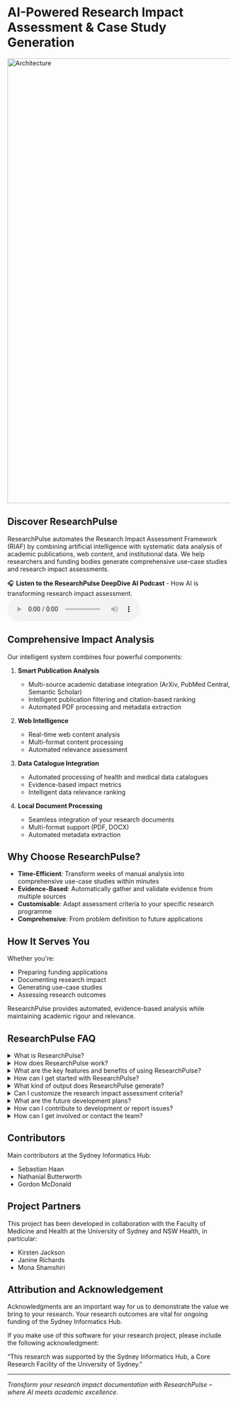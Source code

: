 # AI-Powered Research Impact Assessment & Case Study Generation

<img width="1003" alt="Architecture" src="https://media.github.sydney.edu.au/user/291/files/a12249da-0c72-4f9d-a8a5-1e9677a6de18">

## Discover ResearchPulse

ResearchPulse automates the Research Impact Assessment Framework (RIAF) by combining artificial intelligence with systematic data analysis of academic publications, web content, and institutional data. We help researchers and funding bodies generate comprehensive use-case studies and research impact assessments.

🎧 **Listen to the ResearchPulse DeepDive AI Podcast** - How AI is transforming research impact assessment.
<audio controls>
  <source src="https://media.github.sydney.edu.au/user/292/files/03ffa721-585e-4c1c-9bfa-61302fde7f4b" type="audio/mp4">
  Your browser does not support the audio element.
</audio>


## Comprehensive Impact Analysis

Our intelligent system combines four powerful components:

1. **Smart Publication Analysis**
   - Multi-source academic database integration (ArXiv, PubMed Central, Semantic Scholar)
   - Intelligent publication filtering and citation-based ranking
   - Automated PDF processing and metadata extraction

2. **Web Intelligence**
   - Real-time web content analysis
   - Multi-format content processing
   - Automated relevance assessment

3. **Data Catalogue Integration**
   - Automated processing of health and medical data catalogues
   - Evidence-based impact metrics
   - Intelligent data relevance ranking

4. **Local Document Processing**
   - Seamless integration of your research documents
   - Multi-format support (PDF, DOCX)
   - Automated metadata extraction

## Why Choose ResearchPulse?

- **Time-Efficient**: Transform weeks of manual analysis into comprehensive use-case studies within minutes
- **Evidence-Based**: Automatically gather and validate evidence from multiple sources
- **Customisable**: Adapt assessment criteria to your specific research programme
- **Comprehensive**: From problem definition to future applications

## How It Serves You

Whether you're:
- Preparing funding applications
- Documenting research impact
- Generating use-case studies
- Assessing research outcomes

ResearchPulse provides automated, evidence-based analysis while maintaining academic rigour and relevance.


## ResearchPulse FAQ

<details>
<summary>What is ResearchPulse?</summary>

ResearchPulse is an AI-powered tool designed to automate the generation of research impact assessment use case studies, specifically for health and medical research. It applies the Research Impact Assessment Framework (RIAF) to evaluate research environments and their influence within a specific research ecosystem. The tool generates detailed use cases documenting research impact, aiding funding organizations in assessing specific research programs and their outcomes.
</details>

<details>
<summary>How does ResearchPulse work?</summary>

ResearchPulse employs a Retrieval-Augmented Generation (RAG) pipeline. It retrieves data from various sources like academic databases (PubMed, arXiv, Semantic Scholar), web content via Bing Search API, local documents, and structured health data catalogs. It then processes this information through a context engine, vector index, query engine, and review system. Finally, it generates a comprehensive research impact assessment report with references.
</details>

<details>
<summary>What are the key features and benefits of using ResearchPulse?</summary>

ResearchPulse offers a range of features including automated generation of use case studies, data processing from multiple sources, customisable research indicators, multi-format report generation, and a user-friendly web interface. The benefits include a systematic and structured approach to research impact assessment, saving time and resources, and providing evidence-based analysis to support funding decisions.

</details>

<details>
<summary>How can I get started with ResearchPulse?</summary>

You can access ResearchPulse through a hosted web interface or by installing it locally. Currently the web app requires a university network connection and login. Local installation requires a Python environment, API keys, and university network access. Detailed instructions for both methods are available in the documentation.
</details>

<details>
<summary>What kind of output does ResearchPulse generate?</summary>

ResearchPulse generates a zip file containing a comprehensive report in Word and Markdown formats, context analysis documentation, source documents used in the analysis, process logs, and a record of input settings. This provides a complete overview of the research impact assessment and promotes transparency in research assessment.
</details>

<details>
<summary>Can I customize the research impact assessment criteria?</summary>

Yes, ResearchPulse allows customisation of research indicators and time periods for assessment. Users can define specific areas of impact and tailor the analysis to align with their research goals and funding requirements.
</details>

<details>
<summary>What are the future development plans?</summary>

Future development plans include enhanced security features like SSO integration and private cloud deployment options, integration of international health data catalogs and media impact scoring, and expansion to other research domains beyond health and medical research.
</details>

<details>
<summary>How can I contribute to development or report issues?</summary>
All development activities and issue reporting are managed through a GitHub repository at the University of Sydney. Users with access can contribute to the project and report issues or feature requests through the repository's issue tracker.
</details>

<details>
<summary>How can I get involved or contact the team?</summary>
We're actively seeking researchers to test and provide feedback on ResearchPulse. If you're interested in becoming a tester or have questions about the platform, please contact our friendly RIAF program manager Kirsten Jackson at kirsten.jackson@sydney.edu.au. We particularly welcome feedback from researchers in health and medical fields who regularly prepare impact assessments or funding applications. For technical questions or integration options into your system, please contact our main software author Sebastian Haan at sebastian.haan@sydney.edu.au.
</details>

## Contributors

Main contributors at the Sydney Informatics Hub:
- Sebastian Haan
- Nathanial Butterworth
- Gordon McDonald

## Project Partners
This project has been developed in collaboration with the Faculty of Medicine and Health at the University of Sydney and NSW Health, in particular:

- Kirsten Jackson
- Janine Richards
- Mona Shamshiri

## Attribution and Acknowledgement

Acknowledgments are an important way for us to demonstrate the value we bring to your research. Your research outcomes are vital for ongoing funding of the Sydney Informatics Hub.

If you make use of this software for your research project, please include the following acknowledgment:

“This research was supported by the Sydney Informatics Hub, a Core Research Facility of the University of Sydney."

---

*Transform your research impact documentation with ResearchPulse – where AI meets academic excellence.*
